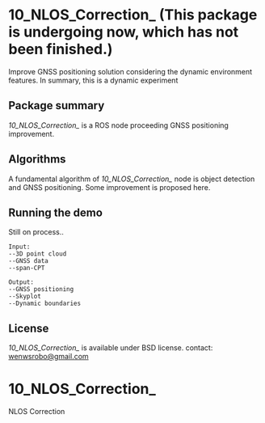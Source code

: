 # 10_NLOS_Correction_ (This package is undergoing now, which has not been finished.)
Improve GNSS positioning solution considering the dynamic environment features. In summary, this is a dynamic experiment


## Package summary

*10_NLOS_Correction_* is a ROS node proceeding GNSS positioning improvement. 

## Algorithms

A fundamental algorithm of *10_NLOS_Correction_* node is object detection and GNSS positioning. Some improvement is proposed here.

## Running the demo

Still on process..

```
Input: 
--3D point cloud
--GNSS data 
--span-CPT

Output:
--GNSS positioning 
--Skyplot
--Dynamic boundaries
```
## License

*10_NLOS_Correction_* is available under BSD license.
contact: wenwsrobo@gmail.com
# 10_NLOS_Correction_
NLOS Correction
